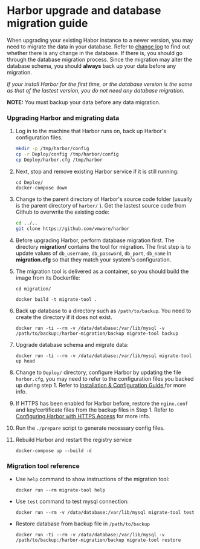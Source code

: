 # Harbor upgrade and database migration guide

When upgrading your existing Habor instance to a newer version, you may need to migrate the data in your database. Refer to [change log](changelog.md) to find out whether there is any change in the database. If there is, you should go through the database migration process. Since the migration may alter the database schema, you should **always** back up your data before any migration. 

*If your install Harbor for the first time, or the database version is the same as that of the lastest version, you do not need any database migration.*


**NOTE:** You must backup your data before any data migration.

### Upgrading Harbor and migrating data

1. Log in to the machine that Harbor runs on, back up Harbor's configuration files. 
    ```sh
    mkdir -p /tmp/harbor/config
    cp -r Deploy/config /tmp/harbor/config
    cp Deploy/harbor.cfg /tmp/harbor
    ```

2. Next, stop and remove existing Harbor service if it is still running:

    ``` 
    cd Deploy/
    docker-compose down
    ```

3. Change to the parent directory of Harbor's source code folder (usually is the parent directory of `harbor/` ). Get the lastest source code from Github to overwrite the existing code:
    ```sh
    cd ../..
    git clone https://github.com/vmware/harbor
    ```
 
4. Before upgrading Harbor, perform database migration first.
The directory **migration/** contains the tool for migration. The first step is to update values of `db_username`, `db_password`, `db_port`, `db_name` in **migration.cfg** so that they match your system's configuration. 

5. The migration tool is delivered as a container, so you should build the image from its Dockerfile:
    ```
    cd migration/
    
    docker build -t migrate-tool .
    ```

6. Back up database to a directory such as `/path/to/backup`. You need to create the directory if it does not exist. 

    ```
    docker run -ti --rm -v /data/database:/var/lib/mysql -v /path/to/backup:/harbor-migration/backup migrate-tool backup
    ```

7.  Upgrade database schema and migrate data:

    ```
    docker run -ti --rm -v /data/database:/var/lib/mysql migrate-tool up head
    ```

8. Change to `Deploy/` directory, configure Harbor by updating the file `harbor.cfg`, you may need to refer to the configuration files you backed up during step 1. Refer to [Installation & Configuration Guide ](../docs/installation_guide.md) for more info.

9. If HTTPS has been enabled for Harbor before, restore the `nginx.conf` and key/certificate files from the backup files in Step 1. Refer to [Configuring Harbor with HTTPS Access](../docs/configure_https.md) for more info.

10. Run the `./prepare` script to generate necessary config files.
 
11. Rebuild Harbor and restart the registry service

    ```
    docker-compose up --build -d
    ```

### Migration tool reference
- Use `help` command to show instructions of the migration tool:

    ```docker run --rm migrate-tool help```
    
- Use `test` command to test mysql connection:

    ```docker run --rm -v /data/database:/var/lib/mysql migrate-tool test```

- Restore database from backup file in `/path/to/backup`

    ```
    docker run -ti --rm -v /data/database:/var/lib/mysql -v /path/to/backup:/harbor-migration/backup migrate-tool restore
    ```
